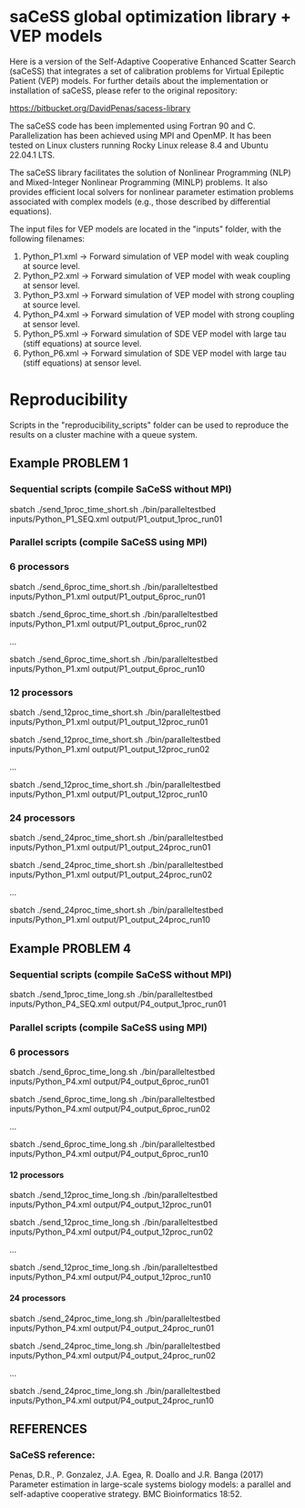 # saCeSS global optimization library + VEP models  #

Here is a version of the Self-Adaptive Cooperative Enhanced Scatter Search (saCeSS) that integrates a set of calibration problems for Virtual Epileptic Patient (VEP) models. For further details about the implementation or installation of saCeSS, please refer to the original repository:

https://bitbucket.org/DavidPenas/sacess-library

The saCeSS code has been implemented using Fortran 90 and C. Parallelization has been achieved using MPI and OpenMP. It has been tested on Linux clusters running Rocky Linux release 8.4 and Ubuntu 22.04.1 LTS.

The saCeSS library facilitates the solution of Nonlinear Programming (NLP) and Mixed-Integer Nonlinear Programming (MINLP) problems. It also provides efficient local solvers for nonlinear parameter estimation problems associated with complex models (e.g., those described by differential equations).

The input files for VEP models are located in the "inputs" folder, with the following filenames:
1. Python_P1.xml -> Forward simulation of VEP model with weak coupling at source level.
2. Python_P2.xml -> Forward simulation of VEP model with weak coupling at sensor level.
3. Python_P3.xml -> Forward simulation of VEP model with strong coupling at source level.
4. Python_P4.xml -> Forward simulation of VEP model with strong coupling at sensor level.
5. Python_P5.xml -> Forward simulation of SDE VEP model with large tau (stiff equations) at source level.
6. Python_P6.xml -> Forward simulation of SDE VEP model with large tau (stiff equations) at sensor level.


# Reproducibility 

Scripts in the "reproducibility_scripts" folder can be used to reproduce the results on a cluster machine with a queue system. 


## Example PROBLEM 1
### Sequential scripts (compile SaCeSS without MPI)

sbatch ./send_1proc_time_short.sh  ./bin/paralleltestbed  inputs/Python_P1_SEQ.xml output/P1_output_1proc_run01


### Parallel scripts (compile SaCeSS using MPI)

### 6 processors
sbatch ./send_6proc_time_short.sh  ./bin/paralleltestbed  inputs/Python_P1.xml output/P1_output_6proc_run01

sbatch ./send_6proc_time_short.sh  ./bin/paralleltestbed  inputs/Python_P1.xml output/P1_output_6proc_run02

...

sbatch ./send_6proc_time_short.sh  ./bin/paralleltestbed  inputs/Python_P1.xml output/P1_output_6proc_run10


### 12 processors
sbatch ./send_12proc_time_short.sh ./bin/paralleltestbed  inputs/Python_P1.xml output/P1_output_12proc_run01

sbatch ./send_12proc_time_short.sh ./bin/paralleltestbed  inputs/Python_P1.xml output/P1_output_12proc_run02

...

sbatch ./send_12proc_time_short.sh ./bin/paralleltestbed  inputs/Python_P1.xml output/P1_output_12proc_run10


### 24 processors
sbatch ./send_24proc_time_short.sh ./bin/paralleltestbed  inputs/Python_P1.xml output/P1_output_24proc_run01

sbatch ./send_24proc_time_short.sh ./bin/paralleltestbed  inputs/Python_P1.xml output/P1_output_24proc_run02

...

sbatch ./send_24proc_time_short.sh ./bin/paralleltestbed  inputs/Python_P1.xml output/P1_output_24proc_run10

## Example PROBLEM 4

### Sequential scripts (compile SaCeSS without MPI)
sbatch ./send_1proc_time_long.sh  ./bin/paralleltestbed  inputs/Python_P4_SEQ.xml output/P4_output_1proc_run01


### Parallel scripts (compile SaCeSS using MPI)

### 6 processors
sbatch ./send_6proc_time_long.sh  ./bin/paralleltestbed  inputs/Python_P4.xml output/P4_output_6proc_run01

sbatch ./send_6proc_time_long.sh  ./bin/paralleltestbed  inputs/Python_P4.xml output/P4_output_6proc_run02

...

sbatch ./send_6proc_time_long.sh  ./bin/paralleltestbed  inputs/Python_P4.xml output/P4_output_6proc_run10


#### 12 processors
sbatch ./send_12proc_time_long.sh ./bin/paralleltestbed  inputs/Python_P4.xml output/P4_output_12proc_run01

sbatch ./send_12proc_time_long.sh ./bin/paralleltestbed  inputs/Python_P4.xml output/P4_output_12proc_run02

...

sbatch ./send_12proc_time_long.sh ./bin/paralleltestbed  inputs/Python_P4.xml output/P4_output_12proc_run10

#### 24 processors
sbatch ./send_24proc_time_long.sh ./bin/paralleltestbed  inputs/Python_P4.xml output/P4_output_24proc_run01

sbatch ./send_24proc_time_long.sh ./bin/paralleltestbed  inputs/Python_P4.xml output/P4_output_24proc_run02

...

sbatch ./send_24proc_time_long.sh ./bin/paralleltestbed  inputs/Python_P4.xml output/P4_output_24proc_run10


## REFERENCES ##

### SaCeSS reference: ###

Penas, D.R., P. Gonzalez, J.A. Egea, R. Doallo and J.R. Banga (2017) Parameter estimation in large-scale systems biology models: a parallel and self-adaptive cooperative strategy. BMC Bioinformatics 18:52.

